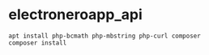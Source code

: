 # electroneroapp_api

```
apt install php-bcmath php-mbstring php-curl composer 
composer install
```

